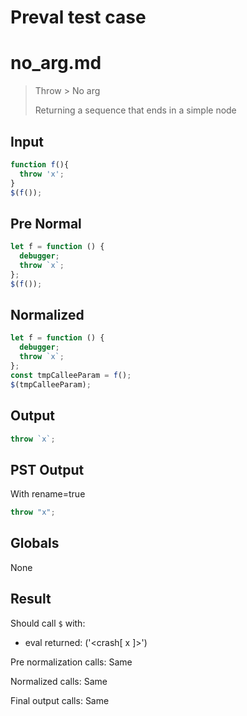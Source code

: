 # Preval test case

# no_arg.md

> Throw > No arg
>
> Returning a sequence that ends in a simple node

## Input

`````js filename=intro
function f(){ 
  throw 'x';
}
$(f());
`````

## Pre Normal


`````js filename=intro
let f = function () {
  debugger;
  throw `x`;
};
$(f());
`````

## Normalized


`````js filename=intro
let f = function () {
  debugger;
  throw `x`;
};
const tmpCalleeParam = f();
$(tmpCalleeParam);
`````

## Output


`````js filename=intro
throw `x`;
`````

## PST Output

With rename=true

`````js filename=intro
throw "x";
`````

## Globals

None

## Result

Should call `$` with:
 - eval returned: ('<crash[ x ]>')

Pre normalization calls: Same

Normalized calls: Same

Final output calls: Same
